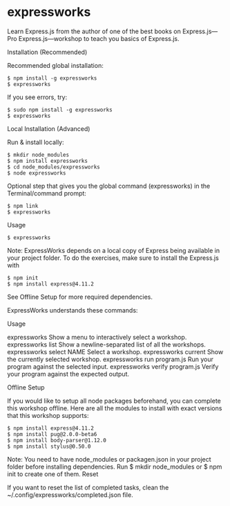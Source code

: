
# expressworks

Learn Express.js from the author of one of the best books on Express.js—Pro Express.js—workshop to teach you basics of Express.js.

Installation (Recommended)

Recommended global installation:
```
$ npm install -g expressworks
$ expressworks
```
If you see errors, try:
```
$ sudo npm install -g expressworks
$ expressworks
```
Local Installation (Advanced)

Run & install locally:
```
$ mkdir node_modules
$ npm install expressworks
$ cd node_modules/expressworks
$ node expressworks
```
Optional step that gives you the global command (expressworks) in the Terminal/command prompt:
```
$ npm link
$ expressworks
```
Usage

`$ expressworks`

Note: ExpressWorks depends on a local copy of Express being available in your project folder. To do the exercises, make sure to install the Express.js with
```
$ npm init
$ npm install express@4.11.2
```
See Offline Setup for more required dependencies.

ExpressWorks understands these commands:

Usage

  expressworks
    Show a menu to interactively select a workshop.
  expressworks list
    Show a newline-separated list of all the workshops.
  expressworks select NAME
    Select a workshop.
  expressworks current
    Show the currently selected workshop.
  expressworks run program.js
    Run your program against the selected input.
  expressworks verify program.js
    Verify your program against the expected output.

Offline Setup

If you would like to setup all node packages beforehand, you can complete this workshop offline. Here are all the modules to install with exact versions that this workshop supports:
```
$ npm install express@4.11.2
$ npm install pug@2.0.0-beta6
$ npm install body-parser@1.12.0
$ npm install stylus@0.50.0
```
Note: You need to have node_modules or packagen.json in your project folder before installing dependencies. Run $ mkdir node_modules or $ npm init to create one of them.
Reset

If you want to reset the list of completed tasks, clean the ~/.config/expressworks/completed.json file.